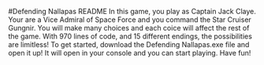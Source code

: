 #Defending Nallapas README
In this game, you play as Captain Jack Claye. Your are a Vice Admiral of Space Force and you command the Star Cruiser Gungnir. You will make many choices and each coice will affect the rest of the game.
With 970 lines of code, and 15 different endings, the possibilities are limitless! To get started, download the Defending Nallapas.exe file and open it up! It will open in your console and you can
start playing. Have fun!
